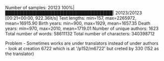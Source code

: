 Number of samples: 20123
100%|███████████████████████████████████| 20123/20123 [00:21<00:00, 922.36it/s]
Text lengths: min=157, max=2265972, mean=16915.90
Birth years: min=900, max=1929, mean=1657.35
Death years: min=970, max=2010, mean=1719.01
Number of unique authors: 1623
Total number of words: 58611132
Total number of characters: 340398712



Problem - Sometimes works are under translators instead of under authors - look at creation 6722 which is at '/p152/m6722' but creted by 330 (152 as the translator)